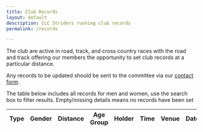 ```yaml
---
title: Club Records
layout: default
description: CLC Striders running club records
permalink: /records

---
```


<p>The club are active in road, track, and cross country races with the road and track offering our members the opportunity to set club records at a particular distance.</p>

<p>Any records to be updated should be sent to the committee via our <a href="/pages/contact">contact form</a>.</p>

<p>The table below includes all records for men and women, use the search box to filter results. Empty/missing details means no records have been set</p>

<table id="site_data_records" style="width:100%">
	<thead>
		<tr>
			<th data-field="Type">Type</th>
			<th data-field="Gender">Gender</th>
			<th data-field="Distance">Distance</th>
			<th data-field="Age Group">Age Group</th>
			<th data-field="Holder">Holder</th>
			<th data-field="Time">Time</th>
			<th data-field="Venue">Venue</th>
			<th data-field="Date">Date</th>
		</tr>
	</thead>
</table>
